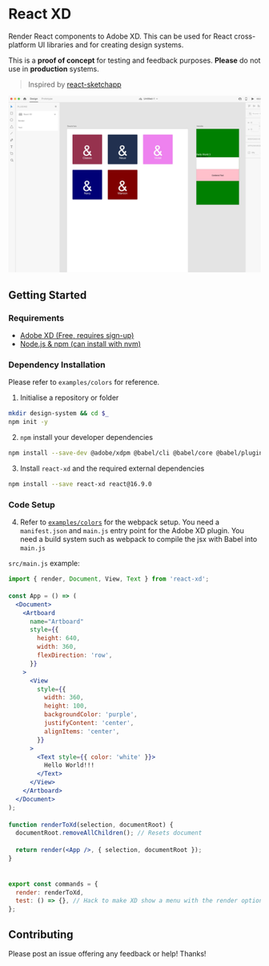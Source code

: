 # React XD

Render React components to Adobe XD. This can be used for React cross-platform UI libraries and for creating design systems.

This is a **proof of concept** for testing and feedback purposes. **Please** do not use in **production** systems.

> Inspired by [react-sketchapp](https://github.com/airbnb/react-sketchapp)

![Screenshot Preview](./docs/screenshot.jpg)


## Getting Started

### Requirements
  - [Adobe XD (Free, requires sign-up)](https://www.adobe.com/uk/products/xd.html)
  - [Node.js & npm (can install with nvm)](https://github.com/nvm-sh/nvm#installation-and-update)

### Dependency Installation

Please refer to `examples/colors` for reference.

1. Initialise a repository or folder

```sh
mkdir design-system && cd $_
npm init -y
```

2. `npm` install your developer dependencies

```sh
npm install --save-dev @adobe/xdpm @babel/cli @babel/core @babel/plugin-proposal-class-properties @babel/preset-env @babel/preset-flow @babel/preset-react babel-loader webpack webpack-cli
```

3. Install `react-xd` and the required external dependencies

```sh
npm install --save react-xd react@16.9.0
```

### Code Setup

4. Refer to [`examples/colors`](./examples/colors) for the webpack setup. You need a `manifest.json` and `main.js` entry point for the Adobe XD plugin. You need a build system such as webpack to compile the jsx with Babel into `main.js`

`src/main.js` example:

```jsx
import { render, Document, View, Text } from 'react-xd';

const App = () => (
  <Document>
    <Artboard
      name="Artboard"
      style={{
        height: 640,
        width: 360,
        flexDirection: 'row',
      }}
    >
      <View
        style={{
          width: 360,
          height: 100,
          backgroundColor: 'purple',
          justifyContent: 'center',
          alignItems: 'center',
        }}
      >
        <Text style={{ color: 'white' }}>
          Hello World!!!
        </Text>
      </View>
    </Artboard>
  </Document>
);

function renderToXd(selection, documentRoot) {
  documentRoot.removeAllChildren(); // Resets document

  return render(<App />, { selection, documentRoot });
}


export const commands = {
  render: renderToXd,
  test: () => {}, // Hack to make XD show a menu with the render option instead of a single button
};
```


## Contributing

Please post an issue offering any feedback or help! Thanks!
